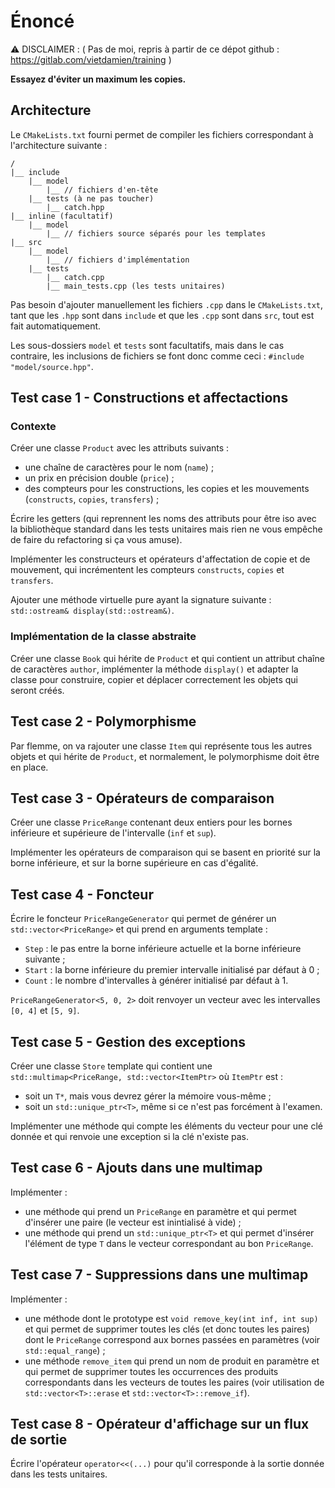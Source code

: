# Énoncé
⚠️ DISCLAIMER : ( Pas de moi, repris à partir de ce dépot github : https://gitlab.com/vietdamien/training )

**Essayez d'éviter un maximum les copies.**

## Architecture
Le `CMakeLists.txt` fourni permet de compiler les fichiers correspondant à l'architecture suivante :
```
/
|__ include
    |__ model
        |__ // fichiers d'en-tête
    |__ tests (à ne pas toucher)
        |__ catch.hpp
|__ inline (facultatif)
    |__ model
        |__ // fichiers source séparés pour les templates 
|__ src
    |__ model
        |__ // fichiers d'implémentation
    |__ tests
        |__ catch.cpp
        |__ main_tests.cpp (les tests unitaires)
```
Pas besoin d'ajouter manuellement les fichiers `.cpp` dans le `CMakeLists.txt`, tant que les `.hpp` sont dans `include` et que les `.cpp` sont dans `src`, tout est fait automatiquement.

Les sous-dossiers `model` et `tests` sont facultatifs, mais dans le cas contraire, les inclusions de fichiers se font donc comme ceci : `#include "model/source.hpp"`.


## Test case 1 - Constructions et affectactions
### Contexte
Créer une classe `Product` avec les attributs suivants :

 - une chaîne de caractères pour le nom (`name`) ;
 - un prix en précision double (`price`) ;
 - des compteurs pour les constructions, les copies et les mouvements (`constructs`, `copies`, `transfers`) ;

Écrire les getters (qui reprennent les noms des attributs pour être iso avec la bibliothèque standard dans les tests unitaires mais rien ne vous empêche de faire du refactoring si ça vous amuse).

Implémenter les constructeurs et opérateurs d'affectation de copie et de mouvement, qui incrémentent les compteurs `constructs`, `copies` et `transfers`.

Ajouter une méthode virtuelle pure ayant la signature suivante : `std::ostream& display(std::ostream&)`.

### Implémentation de la classe abstraite
Créer une classe `Book` qui hérite de `Product` et qui contient un attribut chaîne de caractères `author`, implémenter la méthode `display()` et adapter la classe pour construire, copier et déplacer correctement les objets qui seront créés.

## Test case 2 - Polymorphisme
Par flemme, on va rajouter une classe `Item` qui représente tous les autres objets et qui hérite de `Product`, et normalement, le polymorphisme doit être en place.

## Test case 3 - Opérateurs de comparaison
Créer une classe `PriceRange` contenant deux entiers pour les bornes inférieure et supérieure de l'intervalle (`inf` et `sup`).

Implémenter les opérateurs de comparaison qui se basent en priorité sur la borne inférieure, et sur la borne supérieure en cas d'égalité.

## Test case 4 - Foncteur
Écrire le foncteur `PriceRangeGenerator` qui permet de générer un `std::vector<PriceRange>` et qui prend en arguments template :

- `Step` : le pas entre la borne inférieure actuelle et la borne inférieure suivante ;
- `Start` : la borne inférieure du premier intervalle initialisé par défaut à 0 ;
- `Count` : le nombre d'intervalles à générer initialisé par défaut à 1.

`PriceRangeGenerator<5, 0, 2>` doit renvoyer un vecteur avec les intervalles `[0, 4]` et `[5, 9]`.

## Test case 5 - Gestion des exceptions
Créer une classe `Store` template qui contient une `std::multimap<PriceRange, std::vector<ItemPtr>` où `ItemPtr` est :

 - soit un `T*`, mais vous devrez gérer la mémoire vous-même ;
 - soit un `std::unique_ptr<T>`, même si ce n'est pas forcément à l'examen.

Implémenter une méthode qui compte les éléments du vecteur pour une clé donnée et qui renvoie une exception si la clé n'existe pas.

## Test case 6 - Ajouts dans une multimap
Implémenter :

- une méthode qui prend un `PriceRange` en paramètre et qui permet d'insérer une paire (le vecteur est inintialisé à vide) ;
- une méthode qui prend un `std::unique_ptr<T>` et qui permet d'insérer l'élément de type `T` dans le vecteur correspondant au bon `PriceRange`.

## Test case 7 - Suppressions dans une multimap
Implémenter :

- une méthode dont le prototype est `void remove_key(int inf, int sup)` et qui permet de supprimer toutes les clés (et donc toutes les paires) dont le `PriceRange` correspond aux bornes passées en paramètres (voir `std::equal_range`) ;
- une méthode `remove_item` qui prend un nom de produit en paramètre et qui permet de supprimer toutes les occurrences des produits correspondants dans les vecteurs de toutes les paires (voir utilisation de `std::vector<T>::erase` et `std::vector<T>::remove_if`).

## Test case 8 - Opérateur d'affichage sur un flux de sortie
Écrire l'opérateur `operator<<(...)` pour qu'il corresponde à la sortie donnée dans les tests unitaires.
